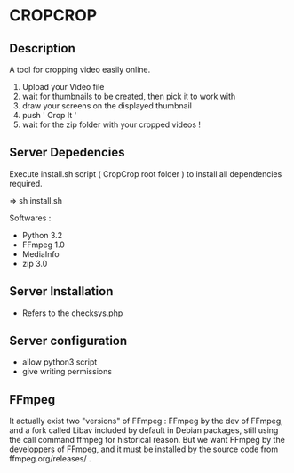 CROPCROP
========

Description
-----------
A tool for cropping video easily online.

1. Upload your Video file
2. wait for thumbnails to be created, then pick it to work with
3. draw your screens on the displayed thumbnail
4. push ' Crop It '
5. wait for the zip folder with your cropped videos !

Server Depedencies
------------------
Execute install.sh script ( CropCrop root folder ) to install all dependencies required.

 =>    sh install.sh

Softwares :
* Python 3.2
* FFmpeg 1.0
* MediaInfo
* zip 3.0

Server Installation
-------------------

* Refers to the checksys.php

Server configuration
--------------------

* allow python3 script
* give writing permissions

FFmpeg
------
It actually exist two "versions" of FFmpeg : FFmpeg by the dev of FFmpeg, and a fork called Libav included by default in Debian packages, still using the call command ffmpeg for historical reason. But we want FFmpeg by the developpers of FFmpeg, and it must be installed by the source code from ffmpeg.org/releases/ .